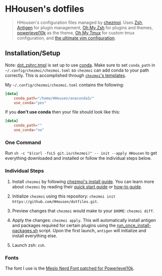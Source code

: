 # HHousen's dotfiles

> HHousen's configuration files managed by [chezmoi](https://github.com/twpayne/chezmoi). Uses [Zsh](https://en.wikipedia.org/wiki/Z_shell), [Antigen](https://github.com/zsh-users/antigen) for plugin management, [Oh My Zsh](https://github.com/ohmyzsh/ohmyzsh/) for plugins and themes, [powerlevel10k](https://github.com/romkatv/powerlevel10k) as the theme, [Oh My Tmux](https://github.com/gpakosz/.tmux) for custom tmux configuration, and [the ultimate vim configuration](https://github.com/amix/vimrc).

## Installation/Setup

Note: [dot_zshrc.tmpl](dot_zshrc.tmpl) is set up to use [conda](https://docs.conda.io/en/latest/). Make sure to set `conda_path` in `~/.config/chezmoi/chezmoi.toml` so `chezmoi` can add conda to your path correctly. This is accomplished through [`chezmoi`'s templates](https://github.com/twpayne/chezmoi/blob/master/docs/HOWTO.md#use-templates).

My `~/.config/chezmoi/chezmoi.toml` contains the following:

```toml
[data]
    conda_path="/home/HHousen/anaconda3/"
    use_conda="yes"
```

If you **don't use conda** then your file should look like this:

```toml
[data]
    conda_path=""
    use_conda="no"
```

### One Command

Run `sh -c "$(curl -fsLS git.io/chezmoi)" -- init --apply HHousen` to get everything downloaded and installed or follow the individual steps below.

### Individual Steps

1. Install `chezmoi` by following [chezmoi's install guide](https://github.com/twpayne/chezmoi/blob/master/docs/INSTALL.md). You can learn more about `chezmoi` by reading their [quick start guide](https://github.com/twpayne/chezmoi/blob/master/docs/QUICKSTART.md) or [how-to guide](https://github.com/twpayne/chezmoi/blob/master/docs/HOWTO.md).

2. Initialize `chezmoi` using this repository: `chezmoi init https://github.com/HHousen/dotfiles.git`.

3. Preview changes that `chezmoi` would make to your `$HOME`: `chezmoi diff`.

4. Apply the changes: `chezmoi apply`. This will automatically install antigen and packages required for certain plugins using the [run_once_install-packages.sh](run_once_install-packages.sh) script. Upon the first launch, `antigen` will initialize and install everything else.

5. Launch zsh: `zsh`.

### Fonts

The font I use is the [Meslo Nerd Font patched for Powerlevel10k](https://github.com/romkatv/powerlevel10k#meslo-nerd-font-patched-for-powerlevel10k).

